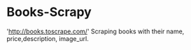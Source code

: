 # Books-Scrapy
'http://books.toscrape.com/' Scraping books with their name, price,description, image_url.  
